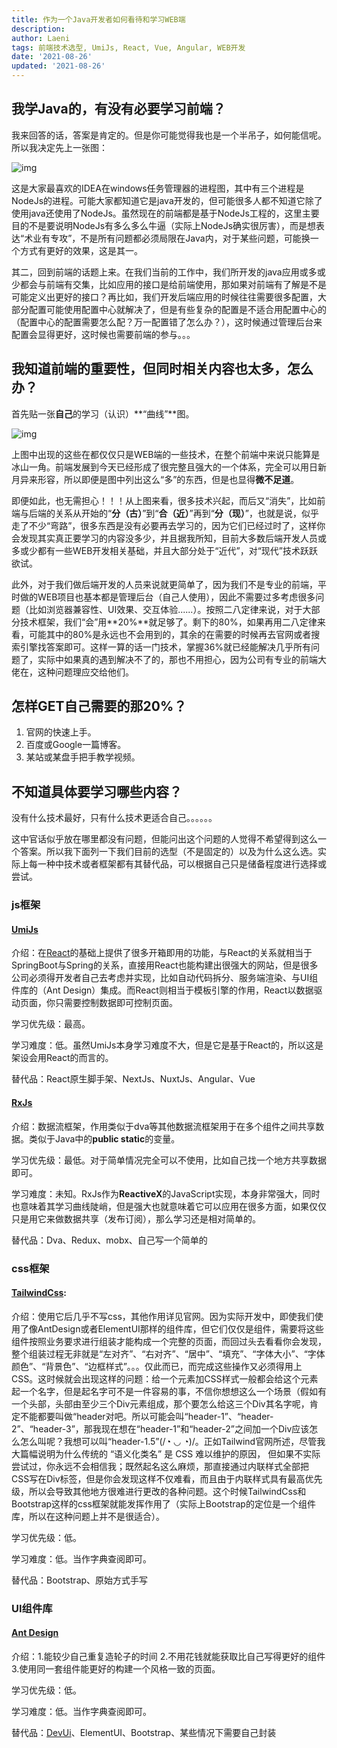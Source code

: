```yaml
---
title: 作为一个Java开发者如何看待和学习WEB端
description:
author: Laeni
tags: 前端技术选型, UmiJs, React, Vue, Angular, WEB开发
date: '2021-08-26'
updated: '2021-08-26'
---
```


## 我学Java的，有没有必要学习前端？

我来回答的话，答案是肯定的。但是你可能觉得我也是一个半吊子，如何能信呢。所以我决定先上一张图：

![img](	https://pictures-1252266447.cos.ap-chengdu.myqcloud.com/blog/share/what_is_web/1.png)

这是大家最喜欢的IDEA在windows任务管理器的进程图，其中有三个进程是NodeJs的进程。可能大家都知道它是java开发的，但可能很多人都不知道它除了使用java还使用了NodeJs。虽然现在的前端都是基于NodeJs工程的，这里主要目的不是要说明NodeJs有多么多么牛逼（实际上NodeJs确实很厉害），而是想表达“术业有专攻”，不是所有问题都必须局限在Java内，对于某些问题，可能换一个方式有更好的效果，这是其一。

其二，回到前端的话题上来。在我们当前的工作中，我们所开发的java应用或多或少都会与前端有交集，比如应用的接口是给前端使用，那如果对前端有了解是不是可能定义出更好的接口？再比如，我们开发后端应用的时候往往需要很多配置，大部分配置可能使用配置中心就解决了，但是有些复杂的配置是不适合用配置中心的（配置中心的配置需要怎么配？万一配置错了怎么办？），这时候通过管理后台来配置会显得更好，这时候也需要前端的参与。。。

## 我知道前端的重要性，但同时相关内容也太多，怎么办？

首先贴一张**自己**的学习（认识）**“曲线”**图。

![img](	https://pictures-1252266447.cos.ap-chengdu.myqcloud.com/blog/share/what_is_web/web-history.png)

上图中出现的这些在都仅仅只是WEB端的一些技术，在整个前端中来说只能算是冰山一角。前端发展到今天已经形成了很完整且强大的一个体系，完全可以用日新月异来形容，所以即便是图中列出这么“多”的东西，但是也显得**微不足道**。

即便如此，也无需担心！！！从上图来看，很多技术兴起，而后又“消失”，比如前端与后端的关系从开始的“**分（古）**”到“**合（近）**”再到“**分（现）**”，也就是说，似乎走了不少“弯路”，很多东西是没有必要再去学习的，因为它们已经过时了，这样你会发现其实真正要学习的内容没多少，并且据我所知，目前大多数后端开发人员或多或少都有一些WEB开发相关基础，并且大部分处于“近代”，对“现代”技术跃跃欲试。

此外，对于我们做后端开发的人员来说就更简单了，因为我们不是专业的前端，平时做的WEB项目也基本都是管理后台（自己人使用），因此不需要过多考虑很多问题（比如浏览器兼容性、UI效果、交互体验......）。按照二八定律来说，对于大部分技术框架，我们“会”用**20%**就足够了。剩下的80%，如果再用二八定律来看，可能其中的80%是永远也不会用到的，其余的在需要的时候再去官网或者搜索引擎找答案即可。这样一算的话一门技术，掌握36%就已经能解决几乎所有问题了，实际中如果真的遇到解决不了的，那也不用担心，因为公司有专业的前端大佬在，这种问题理应交给他们。

## **怎样GET自己需要的那20%？**

1. 官网的快速上手。
2. 百度或Google一篇博客。
3. 某站或某盘手把手教学视频。

## 不知道具体要学习哪些内容？

没有什么技术最好，只有什么技术更适合自己。。。。。。

这中官话似乎放在哪里都没有问题，但能问出这个问题的人觉得不希望得到这么一个答案。所以我下面列一下我们目前的选型（不是固定的）以及为什么这么选。实际上每一种中技术或者框架都有其替代品，可以根据自己只是储备程度进行选择或尝试。

### js框架

#### [UmiJs](https://umijs.org/)

介绍：在[React](https://react.docschina.org/)的基础上提供了很多开箱即用的功能，与React的关系就相当于SpringBoot与Spring的关系，直接用React也能构建出很强大的网站，但是很多公司必须得开发者自己去考虑并实现，比如自动代码拆分、服务端渲染、与UI组件库的（Ant Design）集成。而React则相当于模板引擎的作用，React以数据驱动页面，你只需要控制数据即可控制页面。

学习优先级：最高。

学习难度：低。虽然UmiJs本身学习难度不大，但是它是基于React的，所以这是架设会用React的而言的。

替代品：React原生脚手架、NextJs、NuxtJs、Angular、Vue

#### [RxJs](https://cn.rx.js.org/)

介绍：数据流框架，作用类似于dva等其他数据流框架用于在多个组件之间共享数据。类似于Java中的**public static**的变量。

学习优先级：最低。对于简单情况完全可以不使用，比如自己找一个地方共享数据即可。

学习难度：未知。RxJs作为**ReactiveX**的JavaScript实现，本身非常强大，同时也意味着其学习曲线陡峭，但是强大也就意味着它可以应用在很多方面，如果仅仅只是用它来做数据共享（发布订阅），那么学习还是相对简单的。

替代品：Dva、Redux、mobx、自己写一个简单的

### css框架

#### [TailwindCss](https://www.tailwindcss.cn/):

介绍：使用它后几乎不写css，其他作用详见官网。因为实际开发中，即使我们使用了像AntDesign或者ElementUI那样的组件库，但它们仅仅是组件，需要将这些组件按照业务要求进行组装才能构成一个完整的页面，而回过头去看看你会发现，整个组装过程无非就是“左对齐”、“右对齐”、“居中”、“填充”、“字体大小”、“字体颜色”、“背景色”、“边框样式”。。。仅此而已，而完成这些操作又必须得用上CSS。这时候就会出现这样的问题：给一个元素加CSS样式一般都会给这个元素起一个名字，但是起名字可不是一件容易的事，不信你想想这么一个场景（假如有一个头部，头部由至少三个Div元素组成，那个要怎么给这三个Div其名字呢，肯定不能都要叫做“header对吧。所以可能会叫“header-1”、“header-2”、“header-3”，那我现在想在“header-1”和“header-2”之间加一个Div应该怎么怎么叫呢？我想可以叫“header-1.5”(/◔ ◡ ◔)/。正如Tailwind官网所述，尽管我大篇幅说明为什么传统的 “语义化类名” 是 CSS 难以维护的原因， 但如果不实际尝试过，你永远不会相信我；既然起名这么麻烦，那直接通过内联样式全部把CSS写在Div标签，但是你会发现这样不仅难看，而且由于内联样式具有最高优先级，所以会导致其他地方很难进行更改的各种问题。这个时候TailwindCss和Bootstrap这样的css框架就能发挥作用了（实际上Bootstrap的定位是一个组件库，所以在这种问题上并不是很适合）。

学习优先级：低。

学习难度：低。当作字典查阅即可。

替代品：Bootstrap、原始方式手写

### UI组件库

#### [Ant Design](https://ant.design/)

介绍：1.能较少自己重复造轮子的时间 2.不用花钱就能获取比自己写得更好的组件 3.使用同一套组件能更好的构建一个风格一致的页面。

学习优先级：低。

学习难度：低。当作字典查阅即可。

替代品：[DevUi](https://devui.design/)、ElementUI、Bootstrap、某些情况下需要自己封装

